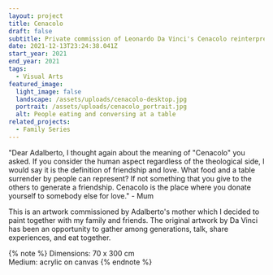 ```yaml
---
layout: project
title: Cenacolo
draft: false
subtitle: Private commission of Leonardo Da Vinci's Cenacolo reinterpretation
date: 2021-12-13T23:24:38.041Z
start_year: 2021
end_year: 2021
tags:
  - Visual Arts
featured_image:
  light_image: false
  landscape: /assets/uploads/cenacolo-desktop.jpg
  portrait: /assets/uploads/cenacolo_portrait.jpg
  alt: People eating and conversing at a table
related_projects:
  - Family Series
---
```

"Dear Adalberto, I thought again about the meaning of "Cenacolo" you asked. If you consider the human aspect regardless of the theological side, I would say it is the definition of friendship and love. What food and a table surrender by people can represent? If not something that you give to the others to generate a friendship. Cenacolo is the place where you donate yourself to somebody else for love." - Mum

This is an artwork commissioned by Adalberto's mother which I decided to paint together with my family and
friends. The original artwork by Da Vinci has been an opportunity to gather among generations, talk,
share experiences, and eat together.

{% note %}
Dimensions: 70 x 300 cm\
Medium: acrylic on canvas
{% endnote %}